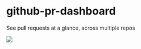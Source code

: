 # github-pr-dashboard
See pull requests at a glance, across multiple repos

![](https://raw.githubusercontent.com/joeattardi/github-pr-dashboard/master/screenshot.png)
